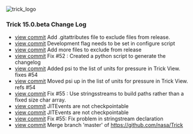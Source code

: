 ![trick_logo](https://raw.github.com/nasa/Trick/master/trick-0.png)
### Trick 15.0.beta Change Log
* [view commit](http://github.com/nasa/Trick/commit/13b2ba644674f57db83644ba76a75879dd5d723d) Add .gitattributes file to exclude files from release.
* [view commit](http://github.com/nasa/Trick/commit/2972685f712efbf82d53af2e4c2001bacbcef6c7) Development flag needs to be set in configure script
* [view commit](http://github.com/nasa/Trick/commit/108ec3ebf925dff46c9833e85f3daa988c504b1d) Add more files to exclude from release
* [view commit](http://github.com/nasa/Trick/commit/d8013068cc56ff0a43a49d876bbdad45e5b2570b) Fix #52 : Created a python script to generate the changelog
* [view commit](http://github.com/nasa/Trick/commit/f85c8e67876b51f7f32a3714fc520f0d542a1a56) Added psi to the list of units for pressure in Trick View. fixes #54
* [view commit](http://github.com/nasa/Trick/commit/08138fef872c94409a197f3e52afa4a3b1f9aa8c) Moved psi up in the list of units for pressure in Trick View. refs #54
* [view commit](http://github.com/nasa/Trick/commit/eb464199513d31fa8a717b4e530b8235055984e7) Fix #55 : Use stringsstreams to build paths rather than a fixed size char array.
* [view commit](http://github.com/nasa/Trick/commit/24fe5adaecc7146582133c2905e01567cf14d599) JITEvents are not checkpointable
* [view commit](http://github.com/nasa/Trick/commit/83e68ef26e45e1dc4da17754647a8a1f33429eb7) JITEvents are not checkpointable
* [view commit](http://github.com/nasa/Trick/commit/bc9746db6ce52d94262b622f37b104723afadb04) Fix #55: Fix problem in stringstream declaration
* [view commit](http://github.com/nasa/Trick/commit/899b0d3efe75ac1efe7a1b4691ede66084f92b54) Merge branch 'master' of https://github.com/nasa/Trick
